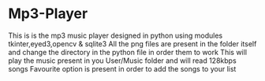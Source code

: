 # Mp3-Player
This is is the mp3 music player designed in python using modules tkinter,eyed3,opencv &amp; sqlite3
All the png files are present in the folder itself and change the directory in the python file in order them to work
This will play the music present in you User/Music folder and will read 128kbps songs 
Favourite option is present in order to add the songs to your list
